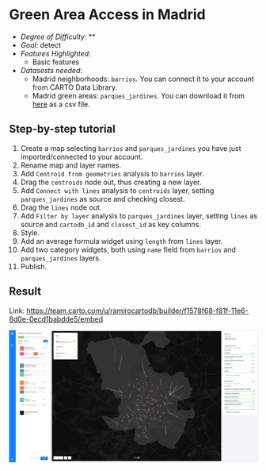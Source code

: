 # Green Area Access in Madrid<a name="access"></a>

* *Degree of Difficulty*: **
* *Goal*: detect 
* *Features Highlighted*:
  * Basic features
* *Datasests needed*:
  * Madrid neighborhoods: `barrios`. You can connect it to your account from CARTO Data Library.
  * Madrid green areas: `parques_jardines`. You can download it from [here](https://team.carto.com/u/ramirocartodb/tables/builder-demo.parques_jardines/public/table) as a csv file.

## Step-by-step tutorial<a name="access"></a>

1. Create a map selecting `barrios` and `parques_jardines` you have just imported/connected to your account.
2. Rename map and layer names.
3. Add `Centroid from geometries` analysis to `barrios` layer.
4. Drag the `centroids` node out, thus creating a new layer.
5. Add `Connect with lines` analysis to `centroids` layer, setting `parques_jardines` as source and checking closest. 
6. Drag the `lines` node out.
7. Add `Filter by layer` analysis to `parques_jardines` layer, setting `lines` as source and `cartodb_id` and `closest_id` as key columns.
8. Style.
9. Add an average formula widget using `length` from `lines` layer.
10. Add two category widgets, both using `name` field from `barrios` and `parques_jardines` layers.
11. Publish.

## Result

Link: https://team.carto.com/u/ramirocartodb/builder/f1578f68-f81f-11e6-8d0e-0ecd1babdde5/embed

![access](imgs/access/access.png)
